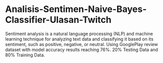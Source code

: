 # Analisis-Sentimen-Naive-Bayes-Classifier-Ulasan-Twitch
Sentiment analysis is a natural language processing (NLP) and machine learning technique for analyzing text data and classifying it based on its sentiment, such as positive, negative, or neutral. Using GooglePlay review dataset with model accuracy results reaching 76%. 20% Testing Data and 80% Training Data. 
